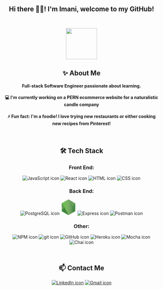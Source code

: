 
<div align="center">
<h2>Hi there 👋🏾! I'm Imani, welcome to my GitHub!</h2>
<br>
<p>
  <img width="100" height="100" frameBorder="0" class="giphy-embed" src="https://media.giphy.com/media/XZlSZ7VqS6IfZQsE2c/giphy.gif"
</p>
<br>  
<h2>✨ About Me </h2>
 <h4>Full-stack Software Engineer passionate about learning.</h4>
 <h4> 💻 I'm currently working on a PERN ecommerce website for a naturalistic candle company</h4>
  <!-- <h4> 🌱 I’m currently strengthening my Java</h4> -->
 <h4> ⚡ Fun fact: I'm a foodie! I love trying new restaurants or either cooking new recipes from Pinterest!</h4>
<br>
 <h2>🛠️ Tech Stack</h2>
    <h3>Front End:</h3>
      <p>
      <img src="https://edent.github.io/SuperTinyIcons/images/svg/javascript.svg" width="50px" alt="JavaScript icon"/>
      <img src="https://edent.github.io/SuperTinyIcons/images/svg/react.svg" width="50px" alt="React icon"/>
      <img src="https://edent.github.io/SuperTinyIcons/images/svg/html5.svg" width="50px" alt="HTML icon"/>
      <img src="https://edent.github.io/SuperTinyIcons/images/svg/css3.svg" width="50px" alt="CSS icon"/>
    </p>
    <h3>Back End:</h3>
      <p>
      <img src="https://uxwing.com/wp-content/themes/uxwing/download/10-brands-and-social-media/postgresql.svg" width="50px" alt="PostgreSQL icon"/>
      <img src="https://raw.githubusercontent.com/github/explore/80688e429a7d4ef2fca1e82350fe8e3517d3494d/topics/nodejs/nodejs.png" width="50px" alt="Node.js icon"/>
      <img src="https://uxwing.com/wp-content/themes/uxwing/download/10-brands-and-social-media/expressjs.svg" width="50px" alt="Express icon"/> 
      <img src="https://www.vectorlogo.zone/logos/getpostman/getpostman-icon.svg" width="50px" alt="Postman icon"/>
    </p>
    <h3>Other:</h3>
    <p>
      <img src="https://edent.github.io/SuperTinyIcons/images/svg/npm.svg" width="50px" alt="NPM icon"/>
      <img src="https://edent.github.io/SuperTinyIcons/images/svg/git.svg" width="50px" alt="git icon"/>
      <img src="https://uxwing.com/wp-content/themes/uxwing/download/10-brands-and-social-media/github.svg" width="50px" alt="GitHub icon"/>
      <img src="https://edent.github.io/SuperTinyIcons/images/svg/heroku.svg" width="50px" alt="Heroku icon"/>
       <img src="https://www.vectorlogo.zone/logos/mochajs/mochajs-icon.svg" width="50px" alt="Mocha icon"/>
       <img src="https://www.vectorlogo.zone/logos/chaijs/chaijs-icon.svg" width="50px" alt="Chai icon"/>
      </p>
<br>    
  <h2>📫 Contact Me</h2>
  <p>
  <a href="https://www.linkedin.com/in/imanirtaylor"><img src="https://edent.github.io/SuperTinyIcons/images/svg/linkedin.svg" width="50px" title="LinkedIn icon"/></a>
  <a href="mailto:imanir.taylor@gmail.com"><img src="https://edent.github.io/SuperTinyIcons/images/svg/gmail.svg" width="50" title="Gmail icon" /></a>
  </p>

  
  
  
   <!-- 
<h5>🔎 Searching for my next opportunity..</h5>
  -📝 [Resume]()

  
  

<a href="https://github.com/imanitaylor/github-readme-stats"><img align="center" src="https://github-readme-stats.vercel.app/api?username=imanitaylor&show_icons=true&include_all_commits=true&theme=buefy&hide_border=true" alt="Imani's's github stats" /></a> | <a href="https://github.com/imanitaylor/github-readme-stats"><img align="center" src="https://github-readme-stats.vercel.app/api/top-langs/?username=imanitaylor&layout=compact&theme=buefy&hide_border=true" /></a> |
 
 <h4 align="center">Check out my repos ⬇️</h4> -->
